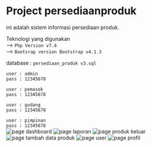 # Project persediaanproduk
ini adalah sistem informasi persediaan produk.

Teknologi yang digunakan <br>
--> `Php Version v7.4`<br>
--> `Bootsrap version Bootstrap v4.1.3`

database : `persediaan_produk v3.sql`

`user : admin`<br>
`pass : 12345678`

`user : pemasok`<br>
`pass : 12345678`

`user : gudang`<br>
`pass : 12345678`

`user : pimpinan`<br>
`pass : 12345678`
<br>
![page dashboard](https://user-images.githubusercontent.com/90037859/230821383-40edf9db-c1a9-4b4a-904d-5d55402a5558.PNG)
![page laporan](https://user-images.githubusercontent.com/90037859/230821388-2e148d10-3b3d-4485-a6aa-d7ef2ce7bf3f.PNG)
![page produk keluar](https://user-images.githubusercontent.com/90037859/230821391-471777ae-0b51-4a9b-95b5-ed511f48aa14.PNG)
![page tambah data produk](https://user-images.githubusercontent.com/90037859/230821394-5e04733d-dc53-4737-85cc-1778c9415a85.PNG)
![page user](https://user-images.githubusercontent.com/90037859/230821396-a7e1e3d3-0ee1-4a3d-adef-ada92f7c5a8d.PNG)
![page profil](https://user-images.githubusercontent.com/90037859/230821686-34eff6dc-624c-407b-bc0b-7d0f88ab1773.PNG)
